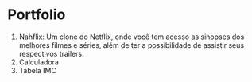 # Portfolio
1. Nahflix: Um clone do Netflix, onde você tem acesso as sinopses dos melhores filmes e séries, além de ter a possibilidade de assistir seus respectivos trailers.
2. Calculadora
3. Tabela IMC
